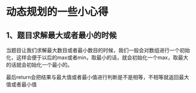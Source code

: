 # 动态规划的一些小心得

## 1、题目求解最大或者最小的时候

​		当题目让我们求解最大数目或者最小数目的时候，我们一般会对数组进行一个初始化，这样会便于以后的max或者min，取最小的话，就会初始化一个max，取最大的话就会初始化一个最小的。

​		最后return会把结果与最大值或者最小值进行判断是不是相等，不相等就返回最大值或者最小值